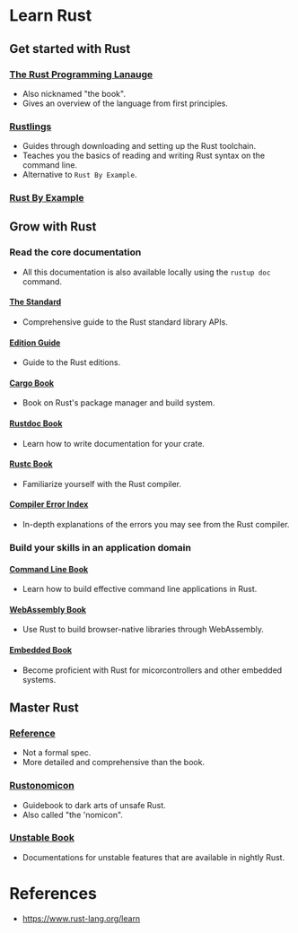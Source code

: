 # Learn Rust
## Get started with Rust
### [The Rust Programming Lanauge](https://doc.rust-lang.org/book/)
* Also nicknamed "the book".
* Gives an overview of the language from first principles.
### [Rustlings](https://github.com/rust-lang/rustlings/)
* Guides through downloading and setting up the Rust toolchain.
* Teaches you the basics of reading and writing Rust syntax on the command line.
* Alternative to `Rust By Example`.
### [Rust By Example](https://doc.rust-lang.org/stable/rust-by-example/)
## Grow with Rust
### Read the core documentation
* All this documentation is also available locally using the `rustup doc` command.
#### [The Standard](https://doc.rust-lang.org/std/index.html)
* Comprehensive guide to the Rust standard library APIs.
#### [Edition Guide](https://doc.rust-lang.org/edition-guide/index.html)
* Guide to the Rust editions.
#### [Cargo Book](https://doc.rust-lang.org/cargo/index.html)
* Book on Rust's package manager and build system.
#### [Rustdoc Book](https://doc.rust-lang.org/rustdoc/index.html)
* Learn how to write documentation for your crate.
#### [Rustc Book](https://doc.rust-lang.org/rustc/index.html)
* Familiarize yourself with the Rust compiler.
#### [Compiler Error Index](https://doc.rust-lang.org/error-index.html)
* In-depth explanations of the errors you may see from the Rust compiler.
### Build your skills in an application domain
#### [Command Line Book](https://rust-lang-nursery.github.io/cli-wg/)
* Learn how to build effective command line applications in Rust.
#### [WebAssembly Book](https://rustwasm.github.io/docs/book/)
* Use Rust to build browser-native libraries through WebAssembly.
#### [Embedded Book](https://rust-embedded.github.io/book/)
* Become proficient with Rust for micorcontrollers and other embedded systems.
## Master Rust
### [Reference](https://doc.rust-lang.org/reference/index.html)
* Not a formal spec.
* More detailed and comprehensive than the book.
### [Rustonomicon](https://doc.rust-lang.org/nomicon/index.html)
* Guidebook to dark arts of unsafe Rust.
* Also called "the 'nomicon".
### [Unstable Book](https://doc.rust-lang.org/unstable-book/index.html)
* Documentations for unstable features that are available in nightly Rust.
# References
* https://www.rust-lang.org/learn
